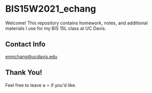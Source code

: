 # BIS15W2021_echang
Welcome! This repository contains homework, notes, and additional materials I use for my BIS 15L class at UC Davis.
## Contact Info
enmchang@ucdavis.edu
## Thank You!
Feel free to leave a ⭐ if you'd like. 
